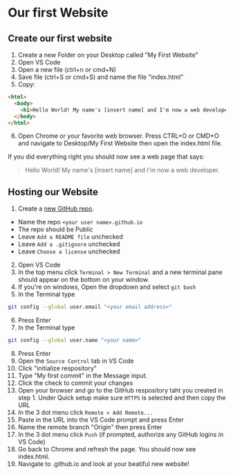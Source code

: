 # Our first Website

## Create our first website

1. Create a new Folder on your Desktop called "My First Website"
2. Open VS Code
3. Open a new file (ctrl+n or cmd+N)
4. Save file (ctrl+S or cmd+S) and name the file "index.html"
5. Copy:

```html
<html>
  <body>
    <h1>Hello World! My name's [insert name] and I'm now a web developer.</h1>
  </body>
</html>
```

6. Open Chrome or your favorite web browser. Press CTRL+O or CMD+O and navigate
   to Desktop/My First Website then open the index.html file.

If you did everything right you should now see a web page that says:
> Hello World! My name's [insert name] and I'm now a web developer.

## Hosting our Website

1. Create a [new GitHub repo](https://github.com/new).
  - Name the repo `<your user name>.github.io`
  - The repo should be Public
  - Leave `Add a README file` unchecked
  - Leave `Add a .gitignore` unchecked
  - Leave `Choose a license` unchecked
2. Open VS Code
3. In the top menu click `Terminal > New Terminal` and a new terminal pane
   should appear on the bottom on your window.
4. If you're on windows, Open the dropdown and select `git bash`
5. In the Terminal type

```bash
git config --global user.email "<your email address>"
```

6. Press Enter
7. In the Terminal type

```bash
git config --global user.name "<your name>"
```

8. Press Enter
9. Open the `Source Control` tab in VS Code
10. Click "initialize respository"
11. Type "My first commit" in the Message input.
12. Click the check to commit your changes
13. Open your browser and go to the GitHub respository taht you created in step 1.
    Under Quick setup make sure `HTTPS` is selected and then copy the URL
14. In the 3 dot menu click `Remote > Add Remote...`
15. Paste in the URL into the VS Code prompt and press Enter
16. Name the remote branch "Origin" then press Enter
17. In the 3 dot menu click `Push` (if prompted, authorize any GitHub logins in VS Code)
18. Go back to Chrome and refresh the page. You should now see index.html.
19. Navigate to <username>.github.io and look at your beatiful new website!
